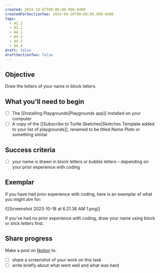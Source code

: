 ```yaml
---
created: 2024-10-07T00:00:00.000-0400
createdForSectionTwo: 2024-09-16T00:00:00.000-0400
tags: 
  - A2.2
  - A3.1
  - A4.1
  - A4.2
  - A4.3
  - A4.4
draft: false
draftSectionTwo: false
---
```

## Objective

Draw the letters of your name in block letters.
## What you'll need to begin

- [ ] The [[Installing Playgrounds|Playgrounds app]] installed on your computer
- [ ] A copy of the [[Subscribe to Turtle Sketches|Sketches Template added to your list of playgrounds]], renamed to be titled *Name Plate* or something similar

## Success criteria

- [ ] your name is drawn in block letters or bubble letters – depending on your prior experience with coding

## Exemplar

If you have had prior experience with coding, here is an exemplar of what you might aim for:

![[Screenshot 2023-10-18 at 6.21.36 AM 1.png]]

If you've had no prior experience with coding, draw your name using block or stick letters first. 

## Share progress

Make a post on [Notion](https://notion.so) to:
- [ ] share a screenshot of your work on this task
- [ ] write briefly about what went well and what was hard